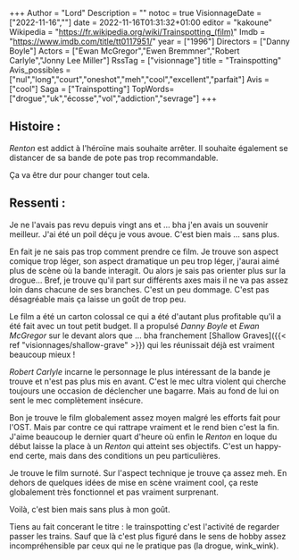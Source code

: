 +++
Author = "Lord"
Description = ""
notoc = true
VisionnageDate = ["2022-11-16",""]
date = 2022-11-16T01:31:32+01:00
editor = "kakoune"
Wikipedia = "https://fr.wikipedia.org/wiki/Trainspotting_(film)"
Imdb = "https://www.imdb.com/title/tt0117951/"
year = ["1996"]
Directors = ["Danny Boyle"]
Actors = ["Ewan McGregor","Ewen Bremmner","Robert Carlyle","Jonny Lee Miller"]
RssTag = ["visionnage"]
title = "Trainspotting"
Avis_possibles = ["nul","long","court","oneshot","meh","cool","excellent","parfait"]
Avis = ["cool"] 
Saga = ["Trainspotting"]
TopWords=["drogue","uk","écosse","vol","addiction","sevrage"]
+++
## Histoire :
*Renton* est addict à l'héroïne mais souhaite arrêter.
Il souhaite également se distancer de sa bande de pote pas trop recommandable.

Ça va être dur pour changer tout cela.

## Ressenti :
Je ne l'avais pas revu depuis vingt ans et … bha j'en avais un souvenir meilleur.
J'ai été un poil déçu je vous avoue.
C'est bien mais … sans plus.

En fait je ne sais pas trop comment prendre ce film.
Je trouve son aspect comique trop léger, son aspect dramatique un peu trop léger, j'aurai aimé plus de scène où la bande interagit.
Ou alors je sais pas orienter plus sur la drogue…
Bref, je trouve qu'il part sur différents axes mais il ne va pas assez loin dans chacune de ses branches.
C'est un peu dommage.
C'est pas désagréable mais ça laisse un goût de trop peu.

Le film a été un carton colossal ce qui a été d'autant plus profitable qu'il a été fait avec un tout petit budget.
Il a propulsé *Danny Boyle* et *Ewan McGregor* sur le devant alors que … bha franchement [Shallow Graves]({{< ref "visionnages/shallow-grave" >}}) qui les réunissait déjà est vraiment beaucoup mieux !

*Robert Carlyle* incarne le personnage le plus intéressant de la bande je trouve et n'est pas plus mis en avant.
C'est le mec ultra violent qui cherche toujours une occasion de déclencher une bagarre.
Mais au fond de lui on sent le mec complètement insécure.

Bon je trouve le film globalement assez moyen malgré les efforts fait pour l'OST.
Mais par contre ce qui rattrape vraiment et le rend bien c'est la fin.
J'aime beaucoup le dernier quart d'heure où enfin le *Renton* en loque du début laisse la place à un *Renton* qui atteint ses objectifs.
C'est un happy-end certe, mais dans des conditions un peu particulières.

Je trouve le film surnoté.
Sur l'aspect technique je trouve ça assez meh.
En dehors de quelques idées de mise en scène vraiment cool, ça reste globalement très fonctionnel et pas vraiment surprenant.

Voilà, c'est bien mais sans plus à mon goût.

Tiens au fait concerant le titre : le trainspotting c'est l'activité de regarder passer les trains.
Sauf que là c'est plus figuré dans le sens de hobby assez incompréhensible par ceux qui ne le pratique pas (la drogue, wink_wink).
